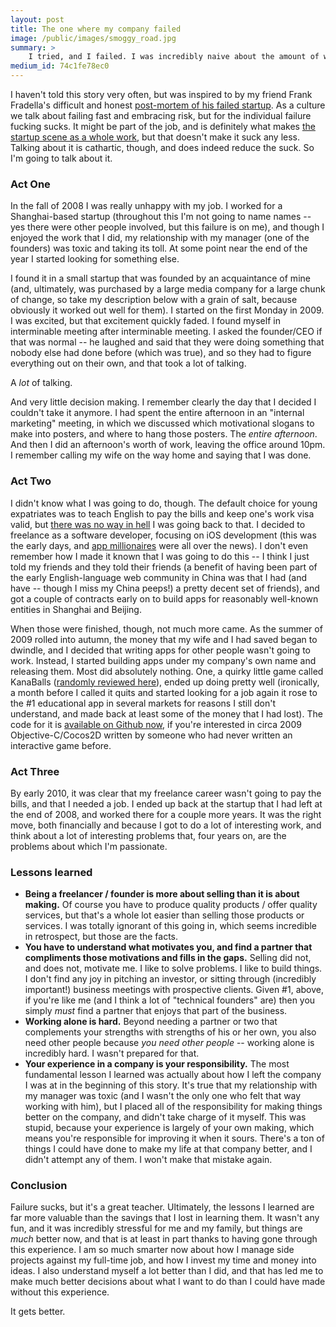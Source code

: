 ```yaml
---
layout: post
title: The one where my company failed
image: /public/images/smoggy_road.jpg
summary: >
    I tried, and I failed. I was incredibly naive about the amount of work that it would take, and I was incredibly naive in my understanding of what drives me and what I'm passionate about. It sucked. But it's better now.
medium_id: 74c1fe78ec0
---
```


I haven't told this story very often, but was inspired to by my friend Frank Fradella's difficult and honest [post-mortem of his failed startup](https://medium.com/@frankfradella/10-things-i-learned-running-a-startup-9c15571008ae). As a culture we talk about failing fast and embracing risk, but for the individual failure fucking sucks. It might be part of the job, and is definitely what makes [the startup scene as a whole work](https://medium.com/@biesnecker/startups-are-fragile-but-the-startup-community-is-antifragile-74858b446ef4), but that doesn't make it suck any less. Talking about it is cathartic, though, and does indeed reduce the suck. So I'm going to talk about it.

### Act One

In the fall of 2008 I was really unhappy with my job. I worked for a Shanghai-based startup (throughout this I'm not going to name names -- yes there were other people involved, but this failure is on me), and though I enjoyed the work that I did, my relationship with my manager (one of the founders) was toxic and taking its toll. At some point near the end of the year I started looking for something else.

I found it in a small startup that was founded by an acquaintance of mine (and, ultimately, was purchased by a large media company for a large chunk of change, so take my description below with a grain of salt, because obviously it worked out well for them). I started on the first Monday in 2009. I was excited, but that excitement quickly faded. I found myself in interminable meeting after interminable meeting. I asked the founder/CEO if that was normal -- he laughed and said that they were doing something that nobody else had done before (which was true), and so they had to figure everything out on their own, and that took a lot of talking.

A *lot* of talking.

And very little decision making. I remember clearly the day that I decided I couldn't take it anymore. I had spent the entire afternoon in an "internal marketing" meeting, in which we discussed which motivational slogans to make into posters, and where to hang those posters. The *entire afternoon*. And then I did an afternoon's worth of work, leaving the office around 10pm. I remember calling my wife on the way home and saying that I was done.

### Act Two

I didn't know what I was going to do, though. The default choice for young expatriates was to teach English to pay the bills and keep one's work visa valid, but [there was no way in hell](https://www.youtube.com/watch?v=2Nt8_FCI4JE) I was going back to that. I decided to freelance as a software developer, focusing on iOS development (this was the early days, and [app millionaires](http://www.techradar.com/us/news/phone-and-communications/other-phones/app-store-millionaires-share-their-secrets-524586) were all over the news). I don't even remember how I made it known that I was going to do this -- I think I just told my friends and they told their friends (a benefit of having been part of the early English-language web community in China was that I had (and have -- though I miss my China peeps!) a pretty decent set of friends), and got a couple of contracts early on to build apps for reasonably well-known entities in Shanghai and Beijing.

When those were finished, though, not much more came. As the summer of 2009 rolled into autumn, the money that my wife and I had saved began to dwindle, and I decided that writing apps for other people wasn't going to work. Instead, I started building apps under my company's own name and releasing them. Most did absolutely nothing. One, a quirky little game called KanaBalls ([randomly reviewed here](https://www.youtube.com/watch?v=73uBYSxrezE)), ended up doing pretty well (ironically, a month before I called it quits and started looking for a job again it rose to the #1 educational app in several markets for reasons I still don't understand, and made back at least some of the money that I had lost). The code for it is [available on Github now](https://github.com/biesnecker/Kanaballs), if you're interested in circa 2009 Objective-C/Cocos2D written by someone who had never written an interactive game before.

### Act Three

By early 2010, it was clear that my freelance career wasn't going to pay the bills, and that I needed a job. I ended up back at the startup that I had left at the end of 2008, and worked there for a couple more years. It was the right move, both financially and because I got to do a lot of interesting work, and think about a lot of interesting problems that, four years on, are the problems about which I'm passionate.

### Lessons learned

- **Being a freelancer / founder is more about selling than it is about making.** Of course you have to produce quality products / offer quality services, but that's a whole lot easier than selling those products or services. I was totally ignorant of this going in, which seems incredible in retrospect, but those are the facts.
- **You have to understand what motivates you, and find a partner that compliments those motivations and fills in the gaps.** Selling did not, and does not, motivate me. I like to solve problems. I like to build things. I don't find any joy in pitching an investor, or sitting through (incredibly important!) business meetings with prospective clients. Given #1, above, if you're like me (and I think a lot of "technical founders" are) then you simply *must* find a partner that enjoys that part of the business.
- **Working alone is hard.** Beyond needing a partner or two that complements your strengths with strengths of his or her own, you also need other people because *you need other people* -- working alone is incredibly hard. I wasn't prepared for that.
- **Your experience in a company is your responsibility.** The most fundamental lesson I learned was actually about how I left the company I was at in the beginning of this story. It's true that my relationship with my manager was toxic (and I wasn't the only one who felt that way working with him), but I placed all of the responsibility for making things better on the company, and didn't take charge of it myself. This was stupid, because your experience is largely of your own making, which means you're responsible for improving it when it sours. There's a ton of things I could have done to make my life at that company better, and I didn't attempt any of them. I won't make that mistake again.

### Conclusion

Failure sucks, but it's a great teacher. Ultimately, the lessons I learned are far more valuable than the savings that I lost in learning them. It wasn't any fun, and it was incredibly stressful for me and my family, but things are *much* better now, and that is at least in part thanks to having gone through this experience. I am so much smarter now about how I manage side projects against my full-time job, and how I invest my time and money into ideas. I also understand myself a lot better than I did, and that has led me to make much better decisions about what I want to do than I could have made without this experience.

It gets better.
